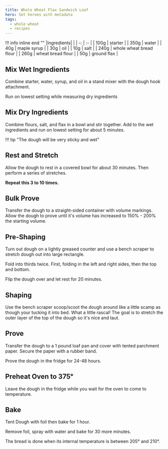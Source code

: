 ```yaml
---
title: Whole Wheat Flax Sandwich Loaf
hero: Set heroes with metadata
tags:
  - whole wheat
  - recipes
---
```

!!! info inline end  ""
    |Ingredients| |
    | -: | :- |
    | 100g | starter |
    | 350g | water |
    | 40g | maple syrup |
    | 30g | oil |
    | 10g | salt |
    | 240g | whole wheat bread flour |
    | 260g | wheat bread flour |
    | 50g | ground flax |

## Mix Wet Ingredients
Combine starter, water, syrup, and oil in a stand mixer with the dough hook attachment.

Run on lowest setting while measuring dry ingredients

## Mix Dry Ingredients
Combine flours, salt, and flax in a bowl and stir together. Add to the wet ingredients and run on lowest setting for about 5 minutes.

!!! tip "The dough will be very sticky and wet"

## Rest and Stretch
Allow the dough to rest in a covered bowl for about 30 minutes. Then perform a series of stretches.

**Repeat this 3 to 10 times.**

## Bulk Prove
Transfer the dough to a straight-sided container with volume markings. Allow the dough to prove until it's volume has increased to 150% - 200% the starting volume.

## Pre-Shaping
Turn out dough on a lightly greased counter and use a bench scraper to stretch dough out into large rectangle.

Fold into thirds twice. First, folding in the left and right sides, then the top and bottom.

Flip the dough over and let rest for 20 minutes.

## Shaping
Use the bench scraper scoop/scoot the dough around like a little scamp as though your tucking it into bed. What a little rascal! The goal is to stretch the outer layer of the top of the dough so it's nice and taut. 

## Prove
Transfer the dough to a 1 pound loaf pan and cover with tented parchment paper. Secure the paper with a rubber band.

Prove the dough in the fridge for 24-48 hours.

## Preheat Oven to 375°
Leave the dough in the fridge while you wait for the oven to come to temperature.

## Bake
Tent Dough with foil then bake for 1 hour.

Remove foil, spray with water and bake for 30 more minutes.

The bread is done when its internal temperature is between 205° and 210°.